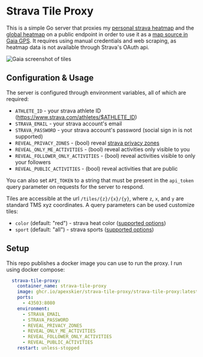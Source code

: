 # Strava Tile Proxy

This is a simple Go server that proxies my [personal strava heatmap](https://support.strava.com/hc/en-us/articles/216918467-Personal-Heatmaps) and the [global heatmap](https://www.strava.com/heatmap) on a public endpoint in order to use it as a [map source in Gaia GPS](https://help.gaiagps.com/hc/en-us/articles/115003639088-Import-a-Custom-Map-Source). It requires using manual credentials and web scraping, as heatmap data is not available through Strava's OAuth api.

![Gaia screenshot of tiles](https://user-images.githubusercontent.com/329222/123540346-cc45c200-d73e-11eb-839c-82f447b4d0d1.PNG)

## Configuration & Usage

The server is configured through environment variables, all of which are required:

* `ATHLETE_ID` - your strava athlete ID (https://www.strava.com/athletes/$ATHLETE_ID)
* `STRAVA_EMAIL` - your strava account's email
* `STRAVA_PASSWORD` - your strava account's password (social sign in is not supported)
* `REVEAL_PRIVACY_ZONES` - (bool) reveal [strava privacy zones](https://support.strava.com/hc/en-us/articles/115000173384-Privacy-Zones)
* `REVEAL_ONLY_ME_ACTIVITIES` - (bool) reveal activities only visible to you
* `REVEAL_FOLLOWER_ONLY_ACTIVITIES` - (bool) reveal activities visible to only your followers
* `REVEAL_PUBLIC_ACTIVITIES` - (bool) reveal activities that are public

You can also set `API_TOKEN` to a string that must be present in the `api_token` query parameter on requests for the server to respond.

Tiles are accessible at the url `/tiles/{z}/{x}/{y}`, where `z`, `x`, and `y` are standard TMS xyz coordinates. A query parameters can be used customize tiles:

* `color` (default: "red") - strava heat color ([supported options](https://github.com/apexskier/strava-tile-proxy/blob/411306d444c0f43f31d8d648a504ec56d2bb7b71/strava/consts.go#L17-L25))
* `sport` (default: "all") - strava sports ([supported options](https://github.com/apexskier/strava-tile-proxy/blob/b1f89caec30ffc7275a3df705cb42fb0c3ebd834/strava/consts.go#L32-L38))

## Setup

This repo publishes a docker image you can use to run the proxy. I run using docker compose:

```yml
  strava-tile-proxy:
    container_name: strava-tile-proxy
    image: ghcr.io/apexskier/strava-tile-proxy/strava-tile-proxy:latest
    ports:
      - 43503:8080
    environment:
      - STRAVA_EMAIL
      - STRAVA_PASSWORD
      - REVEAL_PRIVACY_ZONES
      - REVEAL_ONLY_ME_ACTIVITIES
      - REVEAL_FOLLOWER_ONLY_ACTIVITIES
      - REVEAL_PUBLIC_ACTIVITIES
    restart: unless-stopped
 ```
